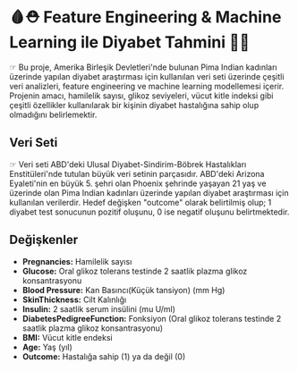# 🩸⛑️ Feature Engineering & Machine Learning ile Diyabet Tahmini 💉🏥

☞ Bu proje, Amerika Birleşik Devletleri'nde bulunan Pima Indian kadınları üzerinde yapılan diyabet araştırması için kullanılan veri seti üzerinde çeşitli veri analizleri, feature     engineering ve machine learning modellemesi içerir. Projenin amacı, hamilelik sayısı, glikoz seviyeleri, vücut kitle indeksi gibi çeşitli özellikler kullanılarak bir kişinin diyabet hastalığına sahip olup olmadığını belirlemektir.

## Veri Seti

☞ Veri seti ABD'deki Ulusal Diyabet-Sindirim-Böbrek Hastalıkları Enstitüleri'nde tutulan büyük veri setinin parçasıdır. ABD'deki Arizona Eyaleti'nin en büyük 5. şehri olan Phoenix şehrinde yaşayan 21 yaş ve üzerinde olan Pima Indian kadınları üzerinde yapılan diyabet araştırması için kullanılan verilerdir.
Hedef değişken "outcome" olarak belirtilmiş olup; 1 diyabet test sonucunun pozitif oluşunu, 0 ise negatif oluşunu belirtmektedir.

## Değişkenler

- **Pregnancies:** Hamilelik sayısı
- **Glucose:** Oral glikoz tolerans testinde 2 saatlik plazma glikoz konsantrasyonu
- **Blood Pressure:** Kan Basıncı(Küçük tansiyon) (mm Hg)
- **SkinThickness:** Cilt Kalınlığı
- **Insulin:** 2 saatlik serum insülini (mu U/ml)
- **DiabetesPedigreeFunction:** Fonksiyon (Oral glikoz tolerans testinde 2 saatlik plazma glikoz konsantrasyonu)
- **BMI:** Vücut kitle endeksi
- **Age:** Yaş (yıl)
- **Outcome:** Hastalığa sahip (1) ya da değil (0)
